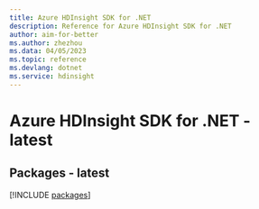 ```yaml
---
title: Azure HDInsight SDK for .NET
description: Reference for Azure HDInsight SDK for .NET
author: aim-for-better
ms.author: zhezhou
ms.data: 04/05/2023
ms.topic: reference
ms.devlang: dotnet
ms.service: hdinsight
---
```

# Azure HDInsight SDK for .NET - latest
## Packages - latest
[!INCLUDE [packages](hdinsight-index.md)]